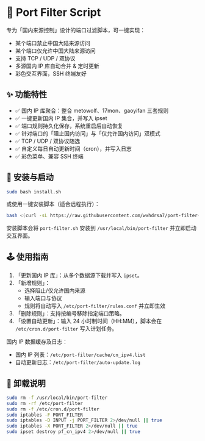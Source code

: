 # 🧱 Port Filter Script

专为「国内来源控制」设计的端口过滤脚本，可一键实现：

- 某个端口禁止中国大陆来源访问
- 某个端口仅允许中国大陆来源访问
- 支持 TCP / UDP / 双协议
- 多源国内 IP 库自动合并 & 定时更新
- 彩色交互界面，SSH 终端友好

## ✨ 功能特性
- ✅ 国内 IP 库聚合：整合 metowolf、17mon、gaoyifan 三套规则
- ✅ 一键更新国内 IP 集合，并写入 ipset
- ✅ 端口规则持久化保存，系统重启后自动恢复
- ✅ 针对端口的「阻止国内访问」与「仅允许国内访问」双模式
- ✅ TCP / UDP / 双协议随选
- ✅ 自定义每日自动更新时间（cron），并写入日志
- ✅ 彩色菜单、兼容 SSH 终端

## 🚀 安装与启动
```bash
sudo bash install.sh
```
或使用一键安装脚本（适合远程执行）：

```bash
bash <(curl -sL https://raw.githubusercontent.com/wxhdrsa7/port-filter-script/main/install.sh)
```

安装脚本会将 `port-filter.sh` 安装到 `/usr/local/bin/port-filter` 并立即启动交互界面。

## 🕹 使用指南
1. 「更新国内 IP 库」：从多个数据源下载并写入 `ipset`。
2. 「新增规则」：
   - 选择阻止/仅允许国内来源
   - 输入端口与协议
   - 规则将自动写入 `/etc/port-filter/rules.conf` 并立即生效
3. 「删除规则」：支持按编号移除指定端口策略。
4. 「设置自动更新」：输入 24 小时制时间（HH:MM），脚本会在 `/etc/cron.d/port-filter` 写入计划任务。

国内 IP 数据缓存及日志：
- 国内 IP 列表：`/etc/port-filter/cache/cn_ipv4.list`
- 自动更新日志：`/etc/port-filter/auto-update.log`

## 🧹 卸载说明
```bash
sudo rm -f /usr/local/bin/port-filter
sudo rm -rf /etc/port-filter
sudo rm -f /etc/cron.d/port-filter
sudo iptables -F PORT_FILTER
sudo iptables -D INPUT -j PORT_FILTER 2>/dev/null || true
sudo iptables -X PORT_FILTER 2>/dev/null || true
sudo ipset destroy pf_cn_ipv4 2>/dev/null || true
```
